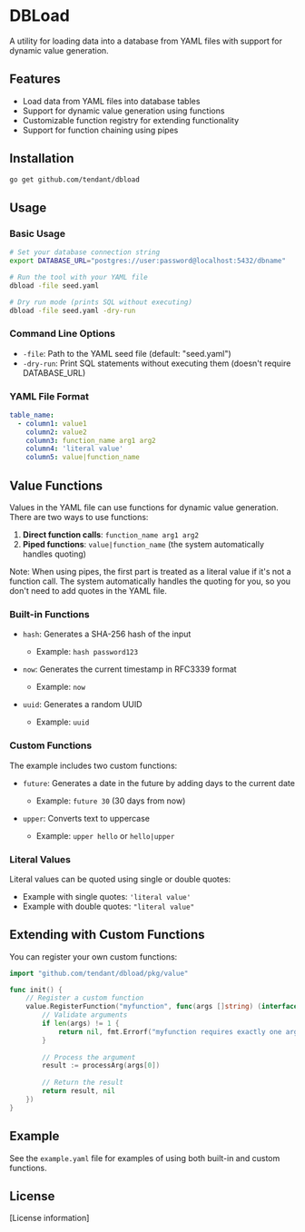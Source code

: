 # DBLoad

A utility for loading data into a database from YAML files with support for dynamic value generation.

## Features

- Load data from YAML files into database tables
- Support for dynamic value generation using functions
- Customizable function registry for extending functionality
- Support for function chaining using pipes

## Installation

```bash
go get github.com/tendant/dbload
```

## Usage

### Basic Usage

```bash
# Set your database connection string
export DATABASE_URL="postgres://user:password@localhost:5432/dbname"

# Run the tool with your YAML file
dbload -file seed.yaml

# Dry run mode (prints SQL without executing)
dbload -file seed.yaml -dry-run
```

### Command Line Options

- `-file`: Path to the YAML seed file (default: "seed.yaml")
- `-dry-run`: Print SQL statements without executing them (doesn't require DATABASE_URL)

### YAML File Format

```yaml
table_name:
  - column1: value1
    column2: value2
    column3: function_name arg1 arg2
    column4: 'literal value'
    column5: value|function_name
```

## Value Functions

Values in the YAML file can use functions for dynamic value generation. There are two ways to use functions:

1. **Direct function calls**: `function_name arg1 arg2`
2. **Piped functions**: `value|function_name` (the system automatically handles quoting)

Note: When using pipes, the first part is treated as a literal value if it's not a function call. The system automatically handles the quoting for you, so you don't need to add quotes in the YAML file.

### Built-in Functions

- `hash`: Generates a SHA-256 hash of the input
  - Example: `hash password123`
  
- `now`: Generates the current timestamp in RFC3339 format
  - Example: `now`
  
- `uuid`: Generates a random UUID
  - Example: `uuid`

### Custom Functions

The example includes two custom functions:

- `future`: Generates a date in the future by adding days to the current date
  - Example: `future 30` (30 days from now)
  
- `upper`: Converts text to uppercase
  - Example: `upper hello` or `hello|upper`

### Literal Values

Literal values can be quoted using single or double quotes:

- Example with single quotes: `'literal value'`
- Example with double quotes: `"literal value"`

## Extending with Custom Functions

You can register your own custom functions:

```go
import "github.com/tendant/dbload/pkg/value"

func init() {
    // Register a custom function
    value.RegisterFunction("myfunction", func(args []string) (interface{}, error) {
        // Validate arguments
        if len(args) != 1 {
            return nil, fmt.Errorf("myfunction requires exactly one argument")
        }
        
        // Process the argument
        result := processArg(args[0])
        
        // Return the result
        return result, nil
    })
}
```

## Example

See the `example.yaml` file for examples of using both built-in and custom functions.

## License

[License information]
